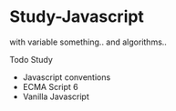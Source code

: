 # Study-Javascript
with variable something.. and algorithms..

Todo Study
- Javascript conventions
- ECMA Script 6
- Vanilla Javascript